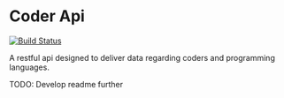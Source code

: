 # Coder Api

[![Build Status](https://travis-ci.org/seekheart/coder_api.svg?branch=dev)](https://travis-ci.org/seekheart/coder_api)

A restful api designed to deliver data regarding coders and programming 
languages.

TODO: Develop readme further
